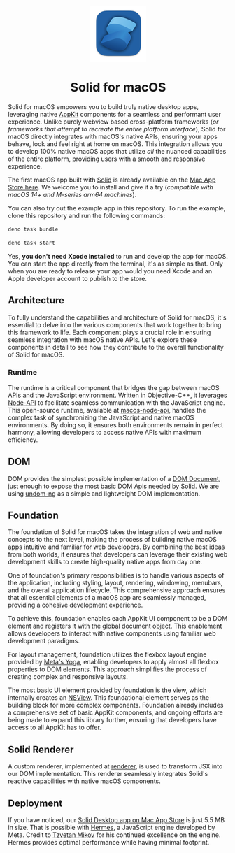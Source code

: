 <p align="center">
  <img src="./icon//icon-128.png" alt="Solid for macOS">
</p>

<h1 align="center">Solid for macOS</h1>

Solid for macOS empowers you to build truly native desktop apps, leveraging native [AppKit](https://developer.apple.com/documentation/appkit) components for a seamless and performant user experience. Unlike purely webview based cross-platform frameworks (*or frameworks that attempt to recreate the entire platform interface*), Solid for macOS directly integrates with macOS's native APIs, ensuring your apps behave, look and feel right at home on macOS. This integration allows you to develop 100% native macOS apps that utilize *all* the nuanced capabilities of the entire platform, providing users with a smooth and responsive experience.

The first macOS app built with [Solid](https://www.solidjs.com/) is already available on the [Mac App Store here](https://apps.apple.com/us/app/solid-for-macos/id1574916360). We welcome you to install and give it a try (*compatible with macOS 14+ and M-series arm64 machines*).

You can also try out the example app in this repository. To run the example, clone this repository and run the following commands:

```bash
deno task bundle
```

```bash
deno task start
```

Yes, **you don't need Xcode installed** to run and develop the app for macOS. You can start the app directly from the terminal, it's as simple as that. Only when you are ready to release your app would you need Xcode and an Apple developer account to publish to the store.

## Architecture

To fully understand the capabilities and architecture of Solid for macOS, it's essential to delve into the various components that work together to bring this framework to life. Each component plays a crucial role in ensuring seamless integration with macOS native APIs. Let's explore these components in detail to see how they contribute to the overall functionality of Solid for macOS.

### Runtime

The runtime is a critical component that bridges the gap between macOS APIs and the JavaScript environment. Written in Objective-C++, it leverages [Node-API](https://nodejs.org/api/n-api.html#node-api) to facilitate seamless communication with the JavaScript engine. This open-source runtime, available at [macos-node-api](https://github.com/NativeScript/runtime-node-api), handles the complex task of synchronizing the JavaScript and native macOS environments. By doing so, it ensures both environments remain in perfect harmony, allowing developers to access native APIs with maximum efficiency.

## DOM

DOM provides the simplest possible implementation of a [DOM Document](https://developer.mozilla.org/en-US/docs/Web/API/Document_Object_Model), just enough to expose the most basic DOM Apis needed by Solid. We are using [undom-ng](https://github.com/ClassicOldSong/undom-ng) as a simple and lightweight DOM implementation.

## Foundation

The foundation of Solid for macOS takes the integration of web and native concepts to the next level, making the process of building native macOS apps intuitive and familiar for web developers. By combining the best ideas from both worlds, it ensures that developers can leverage their existing web development skills to create high-quality native apps from day one.

One of foundation's primary responsibilities is to handle various aspects of the application, including styling, layout, rendering, windowing, menubars, and the overall application lifecycle. This comprehensive approach ensures that all essential elements of a macOS app are seamlessly managed, providing a cohesive development experience.

To achieve this, foundation enables each AppKit UI component to be a DOM element and registers it with the global document object. This enablement allows developers to interact with native components using familiar web development paradigms.

For layout management, foundation utilizes the flexbox layout engine provided by [Meta's Yoga](https://github.com/facebook/yoga), enabling developers to apply almost all flexbox properties to DOM elements. This approach simplifies the process of creating complex and responsive layouts.

The most basic UI element provided by foundation is the view, which internally creates an [NSView](https://developer.apple.com/documentation/appkit/nsview). This foundational element serves as the building block for more complex components. Foundation already includes a comprehensive set of basic AppKit components, and ongoing efforts are being made to expand this library further, ensuring that developers have access to all AppKit has to offer.

## Solid Renderer

A custom renderer, implemented at [renderer](./solid-native/renderer.js), is used to transform JSX into our DOM implementation. This renderer seamlessly integrates Solid's reactive capabilities with native macOS components.

## Deployment

If you have noticed, our [Solid Desktop app on Mac App Store](https://apps.apple.com/us/app/solid-for-macos/id1574916360) is just 5.5 MB in size. That is possible with [Hermes](https://github.com/facebook/hermes), a JavaScript engine developed by Meta. Credit to [Tzvetan Mikov](https://github.com/tmikov) for his continued excellence on the engine. Hermes provides optimal performance while having minimal footprint.
